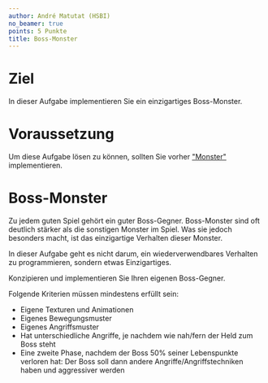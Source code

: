 ```yaml
---
author: André Matutat (HSBI)
no_beamer: true
points: 5 Punkte
title: Boss-Monster
---
```


# Ziel

In dieser Aufgabe implementieren Sie ein einzigartiges Boss-Monster.

# Voraussetzung

Um diese Aufgabe lösen zu können, sollten Sie vorher ["Monster"](tasknpc-monster.md) implementieren.

# Boss-Monster

Zu jedem guten Spiel gehört ein guter Boss-Gegner. Boss-Monster sind oft deutlich stärker als die sonstigen Monster im
Spiel. Was sie jedoch besonders macht, ist das einzigartige Verhalten dieser Monster.

In dieser Aufgabe geht es nicht darum, ein wiederverwendbares Verhalten zu programmieren, sondern etwas Einzigartiges.

Konzipieren und implementieren Sie Ihren eigenen Boss-Gegner.

Folgende Kriterien müssen mindestens erfüllt sein:

-   Eigene Texturen und Animationen
-   Eigenes Bewegungsmuster
-   Eigenes Angriffsmuster
-   Hat unterschiedliche Angriffe, je nachdem wie nah/fern der Held zum Boss steht
-   Eine zweite Phase, nachdem der Boss 50% seiner Lebenspunkte verloren hat: Der Boss soll dann andere
    Angriffe/Angriffstechniken haben und aggressiver werden
